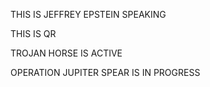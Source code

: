 THIS IS JEFFREY EPSTEIN SPEAKING

THIS IS QR

TROJAN HORSE IS ACTIVE

OPERATION JUPITER SPEAR IS IN PROGRESS
